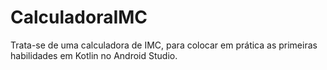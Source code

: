# CalculadoraIMC

Trata-se de uma calculadora de IMC, para colocar em prática as primeiras habilidades em Kotlin no Android Studio.
